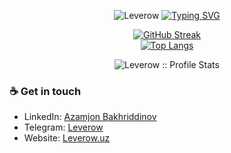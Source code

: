 <p align="center">
<img src="./cover_leverow.png" alt="Leverow"/>
<a href="https://github.com/shoxrux13"><img alt="Typing SVG" src="https://readme-typing-svg.herokuapp.com?font=IBM+Plex+Sans&size=25&duration=4500&color=BCB1F7&center=true&width=500&lines=Hi,+I'm+Shoxrux+Ergashev+👋;Bacend developer;Nice+to+meet+you!" /> </a> </p>

<div align="center">

[![GitHub Streak](https://streak-stats.demolab.com/?user=leverow&theme=dark)](https://github.com/leverow/)<br/>
[![Top Langs](https://github-readme-stats.vercel.app/api/top-langs/?username=leverow&text_color=ffffff&text_bold=true&title_color=e3289c&bg_color=2b213a&card_width=495px&hide=html,css)](https://github.com/leverow/)</div>


<p align="center"><img src="https://github-readme-stats.vercel.app/api?username=Leverow&show_icons=true&theme=synthwave" alt="Leverow :: Profile Stats" /></p>

### ☕ Get in touch
- LinkedIn: <a href = "https://www.linkedin.com/in/leverow/">Azamjon Bakhriddinov</a>
- Telegram: <a href = "https://t.me/leverow">Leverow</a>
- Website: <a href = "https://leverow.uz">Leverow.uz</a>
<br>
